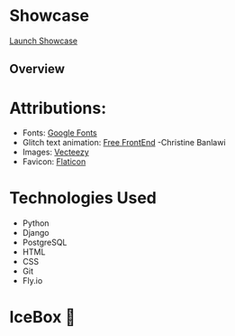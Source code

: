 # Showcase


[Launch Showcase]()
## Overview


# Attributions:

- Fonts: [Google Fonts](https://fonts.google.com/)
- Glitch text animation: [Free FrontEnd](https://freefrontend.com/css-text-glitch-effects/) -Christine Banlawi
- Images: [Vecteezy](https://www.vecteezy.com/)
- Favicon: [Flaticon](https://www.flaticon.com/free-icon/tv_745472?term=retro+tv&page=1&position=8&origin=tag&related_id=745472)

# Technologies Used

- Python
- Django
- PostgreSQL
- HTML
- CSS
- Git
- Fly.io

# IceBox 🧊